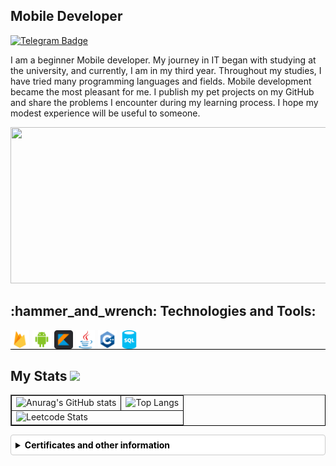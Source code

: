 Mobile Developer
--------------------

[![Telegram Badge](https://img.shields.io/badge/-makssent-blue?style=flat-square&logo=Telegram&logoColor=white&link=https://t.me/makssent)](https://t.me/makssent)

I am a beginner Mobile developer. My journey in IT began with studying at the university, and currently, I am in my third year. Throughout my studies, I have tried many programming languages and fields. Mobile development became the most pleasant for me. I publish my pet projects on my GitHub and share the problems I encounter during my learning process. I hope my modest experience will be useful to someone.

<img height="250" width="700" src="https://media.tenor.com/um_qmSDo92YAAAAi/looking-for-a-job-job.gif">

<h2 align="left">:hammer_and_wrench: Technologies and Tools:</h2>
<div style="display: flex;">
  <img height="30" src="Assets/firebase-svgrepo-com.svg" style="margin-right: 5px;">

  <img height="30" src="Assets/android-svgrepo-com.svg" style="margin-right: 5px;">

  <img height="30" src="Assets/kotlin-svgrepo-com.svg" style="margin-right: 5px;">

  <img height="30" src="Assets/java-original.svg" style="margin-right: 5px;">

  <img height="30" src="Assets/cpp-svgrepo-com.svg" style="margin-right: 5px;">

  <img height="30" src="Assets/sql-database-generic-svgrepo-com.svg">
</div>

<div style="border-top: 1px solid black; padding-top: 1px;">
  <h2>My Stats <img src="https://i.pinimg.com/originals/65/c4/f4/65c4f452571be1261e9c623f7da488ac.gif" width="35px"></h2>
</div>

<table border="1" style="border-collapse: collapse; border-color: black;">
  <tr>
    <td><img src="https://github-readme-stats.vercel.app/api?username=makssent&hide=contribs,prs&theme=cobalt" alt="Anurag's GitHub stats" /></td>
    <td><img src="https://github-readme-stats.vercel.app/api/top-langs/?username=makssent&layout=compact" alt="Top Langs" /></td>
  </tr>
  <tr>
    <td colspan="2"><img src="https://leetcard.jacoblin.cool/endowedd?theme=nord" alt="Leetcode Stats" /></td>
  </tr>
</table>

<details style="background-color: white; border: 1px solid #ccc; border-radius: 4px; padding: 0.5em; margin: 1em 0;">
  <summary style="color: black;">
    <b>Certificates and other information</b>
  </summary>
  <img src="Assets/date.jpg" alt="date_registration" style="display: block; margin: 1em auto; max-width: 100%;"/>
</details>

